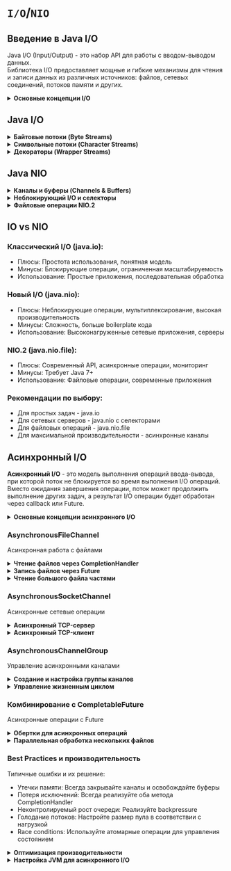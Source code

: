 # `I/O`/`NIO`

## Введение в Java I/O

Java I/O (Input/Output) - это набор API для работы с вводом-выводом данных.<br>
Библиотека I/O предоставляет мощные и гибкие механизмы для чтения и записи данных из различных источников: файлов, сетевых соединений, потоков памяти и других.

<details closed> 
    <summary>
        <b>Основные концепции I/O</b>
    </summary>

Потоки (Streams) - абстракция для последовательной передачи данных:

- Байтовые потоки: работают с raw data (`InputStream` / `OutputStream`)
- Символьные потоки: работают с текстовыми данными (`Reader` / `Writer`)
- Буферизация: техника для уменьшения количества системных вызовов
- Блокирующие операции: поток **блокируется** до завершения I/O операции
- Исключения: `IOException` и его производные для обработки ошибок

Ключевые преимущества:

- Единый подход к различным источникам данных
- Автоматическое управление ресурсами (try-with-resources)
- Поддержка различных кодировок символов
- Расширяемость через декораторы

</details>

## Java I/O
<details closed> 
    <summary>
        <b>Байтовые потоки (Byte Streams)</b>
    </summary>

Основные классы для работы с бинарными данными:

- `InputStream` / `OutputStream` - абстрактные базовые классы
- `FileInputStream` / `FileOutputStream` - работа с файлами
- `BufferedInputStream` / `BufferedOutputStream` - буферизация
- `DataInputStream` / `DataOutputStream` - примитивные типы
- `ObjectInputStream` / `ObjectOutputStream` - сериализация объектов

```java
// Чтение файла побайтово
try (FileInputStream fis = new FileInputStream("file.bin")) {
    int byteData;
    while ((byteData = fis.read()) != -1) {
        // обработка байта
    }
}

// Буферизованное чтение
try (BufferedInputStream bis = new BufferedInputStream(
     new FileInputStream("file.bin"))) {
    byte[] buffer = new byte[1024];
    int bytesRead;
    while ((bytesRead = bis.read(buffer)) != -1) {
        // обработка данных из buffer
    }
}

// Запись в файл
try (FileOutputStream fos = new FileOutputStream("output.bin")) {
    byte[] data = getData();
    fos.write(data);
}
```
</details>

<details closed> 
    <summary>
        <b>Символьные потоки (Character Streams)</b>
    </summary>

Классы для работы с текстовыми данными с поддержкой кодировок:

- `Reader` / `Writer` - абстрактные базовые классы
- `FileReader` / `FileWriter` - работа с файлами (используют кодировку по умолчанию)
- `InputStreamReader` / `OutputStreamWriter` - мост между байтовыми и символьными потоками
- `BufferedReader` / `BufferedWriter` - буферизация
- `PrintWriter` - форматированный вывод

```java
// Чтение текстового файла
try (FileReader reader = new FileReader("file.txt")) {
    int charData;
    while ((charData = reader.read()) != -1) {
        char character = (char) charData;
        // обработка символа
    }
}

// Буферизованное чтение с указанием кодировки
try (BufferedReader br = new BufferedReader(
     new InputStreamReader(
         new FileInputStream("file.txt"), StandardCharsets.UTF_8))) {
    String line;
    while ((line = br.readLine()) != null) {
        // обработка строки
    }
}

// Запись текста
try (FileWriter writer = new FileWriter("output.txt")) {
    writer.write("Hello, World!\n");
    writer.write("Вторая строка");
}

// С буферизацией и кодировкой
try (BufferedWriter bw = new BufferedWriter(
     new OutputStreamWriter(
         new FileOutputStream("output.txt"), StandardCharsets.UTF_8))) {
    bw.write("Текст в UTF-8");
    bw.newLine();
}
```

</details>

<details closed> 
    <summary>
        <b>Декораторы (Wrapper Streams)</b>
    </summary>

Популярные декораторы:

- `BufferedInputStream` / `BufferedOutputStream` - буферизация
- `DataInputStream` / `DataOutputStream` - примитивные типы
- `PushbackInputStream` - возврат прочитанных данных
- `SequenceInputStream` - объединение потоков
- `ObjectInputStream` / `ObjectOutputStream` - сериализация
- `GZIPInputStream` / `GZIPOutputStream` - сжатие
- `CipherInputStream` / `CipherOutputStream` - шифрование

```java
// Композиция декораторов
try (DataInputStream dis = new DataInputStream(
     new BufferedInputStream(
         new FileInputStream("data.bin")))) {
    
    int intValue = dis.readInt();
    double doubleValue = dis.readDouble();
    String stringValue = dis.readUTF();
}

// Сжатие данных
try (GZIPOutputStream gzos = new GZIPOutputStream(
     new BufferedOutputStream(
         new FileOutputStream("file.gz")))) {
    gzos.write(data);
}

// Шифрование
try (CipherOutputStream cos = new CipherOutputStream(
     new FileOutputStream("encrypted.bin"), cipher)) {
    cos.write(sensitiveData);
}
```
</details>

## Java NIO

<details closed> 
    <summary>
        <b>Каналы и буферы (Channels & Buffers)</b>
    </summary>

NIO использует каналы и буферы вместо потоков.

Основные компоненты:

- `Buffer` - контейнер для данных
- `Channel` - канал для передачи данных
- `Selector` - мультиплексирование каналов
- `Charset` - работа с кодировками

Преимущества NIO:

- Неблокирующий I/O
- Мультиплексирование
- Прямые буферы (zero-copy)
- Более гибкое управление

```java
// Чтение файла через FileChannel
try (FileChannel channel = FileChannel.open(Paths.get("file.txt"))) {
    ByteBuffer buffer = ByteBuffer.allocate(1024);
    
    while (channel.read(buffer) > 0) {
        buffer.flip(); // переключение в режим чтения
        while (buffer.hasRemaining()) {
            byte b = buffer.get();
            // обработка байта
        }
        buffer.clear(); // очистка для следующего чтения
    }
}

// Запись через FileChannel
try (FileChannel channel = FileChannel.open(
     Paths.get("output.txt"), 
     StandardOpenOption.CREATE, 
     StandardOpenOption.WRITE)) {
    
    ByteBuffer buffer = ByteBuffer.wrap("Hello NIO".getBytes());
    channel.write(buffer);
}

// Прямые буферы для высокопроизводительных операций
ByteBuffer directBuffer = ByteBuffer.allocateDirect(4096);
```
</details>

<details closed> 
    <summary>
        <b>Неблокирующий I/O и селекторы</b>
    </summary>

Мультиплексирование каналов через селекторы.

Ключевые операции:

- `OP_ACCEPT` - принятие соединений
- `OP_CONNECT` - установка соединений
- `OP_READ` - чтение данных
- `OP_WRITE` - запись данных

Преимущества:

- Один поток на множество соединений
- Масштабируемость
- Эффективное использование ресурсов

```java
// Создание селектора
Selector selector = Selector.open();

// Открытие серверного сокета
ServerSocketChannel serverChannel = ServerSocketChannel.open();
serverChannel.configureBlocking(false);
serverChannel.bind(new InetSocketAddress(8080));

// Регистрация в селекторе
serverChannel.register(selector, SelectionKey.OP_ACCEPT);

// Цикл обработки событий
while (true) {
    int readyChannels = selector.select();
    if (readyChannels == 0) continue;
    
    Set<SelectionKey> selectedKeys = selector.selectedKeys();
    Iterator<SelectionKey> keyIterator = selectedKeys.iterator();
    
    while (keyIterator.hasNext()) {
        SelectionKey key = keyIterator.next();
        
        if (key.isAcceptable()) {
            // Принятие нового соединения
            acceptConnection(key);
        } else if (key.isReadable()) {
            // Чтение данных
            readData(key);
        } else if (key.isWritable()) {
            // Запись данных
            writeData(key);
        }
        
        keyIterator.remove();
    }
}
```
</details>

<details closed> 
    <summary>
        <b>Файловые операции NIO.2</b>
    </summary>

Современный API для работы с файловой системой.

Основные классы NIO.2:

- `Path` - представление пути
- `Paths` - фабрика для создания Path
- `Files` - утилиты для файловых операций
- `FileSystem` / `FileSystems` - работа с файловыми системами
- `WatchService` - мониторинг изменений

```java
// Чтение файла через FileChannel
try (FileChannel channel = FileChannel.open(Paths.get("file.txt"))) {
    ByteBuffer buffer = ByteBuffer.allocate(1024);
    
    while (channel.read(buffer) > 0) {
        buffer.flip(); // переключение в режим чтения
        while (buffer.hasRemaining()) {
            byte b = buffer.get();
            // обработка байта
        }
        buffer.clear(); // очистка для следующего чтения
    }
}

// Запись через FileChannel
try (FileChannel channel = FileChannel.open(
     Paths.get("output.txt"), 
     StandardOpenOption.CREATE, 
     StandardOpenOption.WRITE)) {
    
    ByteBuffer buffer = ByteBuffer.wrap("Hello NIO".getBytes());
    channel.write(buffer);
}

// Прямые буферы для высокопроизводительных операций
ByteBuffer directBuffer = ByteBuffer.allocateDirect(4096);
```
</details>

## IO vs NIO

### Классический I/O (java.io):

- Плюсы: Простота использования, понятная модель
- Минусы: Блокирующие операции, ограниченная масштабируемость
- Использование: Простые приложения, последовательная обработка

### Новый I/O (java.nio):

- Плюсы: Неблокирующие операции, мультиплексирование, высокая производительность
- Минусы: Сложность, больше boilerplate кода
- Использование: Высоконагруженные сетевые приложения, серверы

### NIO.2 (java.nio.file):

- Плюсы: Современный API, асинхронные операции, мониторинг
- Минусы: Требует Java 7+
- Использование: Файловые операции, современные приложения

### Рекомендации по выбору:

- Для простых задач - java.io
- Для сетевых серверов - java.nio с селекторами
- Для файловых операций - java.nio.file
- Для максимальной производительности - асинхронные каналы

## Асинхронный I/O

**Асинхронный I/O** - это модель выполнения операций ввода-вывода, при которой поток не блокируется во время выполнения I/O операций.<br>
Вместо ожидания завершения операции, поток может продолжить выполнение других задач, а результат I/O операции будет обработан через callback или Future.

<details closed>
    <summary>
        <b>Основные концепции асинхронного I/O</b>
    </summary>

Ключевые преимущества асинхронного подхода:

- Масштабируемость: Один поток может обрабатывать тысячи соединений
- Эффективность: Отсутствие блокировок и ожиданий
- Реактивность: Быстрое реагирование на события
- Ресурсная экономия: Меньшее количество потоков для того же количества соединений

Сравнение моделей:

- Синхронная: Один поток на соединение - просто, но не масштабируемо
- NIO с селекторами: Один поток на множество соединений - сложно, но эффективно
- Асинхронная: Неблокирующие операции с callback'ами - современно и производительно

Основные пакеты:

- `java.nio.channels.AsynchronousChannel` - асинхронные каналы
- `java.util.concurrent.CompletableFuture` - асинхронные вычисления
- `java.nio.channels.CompletionHandler` - обработчики завершения
</details>

### AsynchronousFileChannel

Асинхронная работа с файлами

<details closed> 
    <summary>
        <b>Чтение файлов через CompletionHandler</b>
    </summary>

```java
Path path = Paths.get("largefile.dat");
AsynchronousFileChannel fileChannel = 
        AsynchronousFileChannel.open(path, StandardOpenOption.READ);

ByteBuffer buffer = ByteBuffer.allocate(1024);
long position = 0;

fileChannel.read(buffer, position, buffer, new CompletionHandler<Integer, ByteBuffer>() {
    
    @Override
    public void completed(Integer result, ByteBuffer attachment) {
        System.out.println("Read " + result + " bytes");
        attachment.flip();
        
        byte[] data = new byte[attachment.limit()];
        attachment.get(data);
        System.out.println("Data: " + new String(data));
        
        attachment.clear();
    }

    @Override
    public void failed(Throwable exc, ByteBuffer attachment) {
        System.err.println("Read failed: " + exc.getMessage());
    }
});

// Поток продолжает выполнение, не дожидаясь завершения чтения
System.out.println("Continue with other work...");
```
</details>

<details closed>
    <summary>
        <b>Запись файлов через Future</b>
    </summary>

```java
Path outputPath = Paths.get("output.dat");
AsynchronousFileChannel writeChannel = 
        AsynchronousFileChannel.open(outputPath, StandardOpenOption.CREATE, StandardOpenOption.WRITE);

ByteBuffer writeBuffer = ByteBuffer.wrap("Hello Async World".getBytes());
Future<Integer> writeOperation = writeChannel.write(writeBuffer, 0);

// Можно выполнять другую работу
doOtherWork();

// Когда нужно получить результат
try {
    Integer bytesWritten = writeOperation.get(5, TimeUnit.SECONDS);
    System.out.println("Written " + bytesWritten + " bytes");
} catch (TimeoutException e) {
    System.err.println("Write operation timed out");
}
```
</details>

<details closed>
    <summary>
        <b>Чтение большого файла частями</b>
    </summary>

```java
public void readLargeFileAsync(Path filePath) throws IOException {
    AsynchronousFileChannel channel = AsynchronousFileChannel.open(
        filePath, StandardOpenOption.READ);
    
    ByteBuffer buffer = ByteBuffer.allocateDirect(8192);
    readChunk(channel, buffer, 0);
}

private void readChunk(AsynchronousFileChannel channel, ByteBuffer buffer, long position) {
    channel.read(buffer, position, null, new CompletionHandler<Integer, Void>() {
        @Override
        public void completed(Integer bytesRead, Void attachment) {
            if (bytesRead > 0) {
                buffer.flip();
                processBuffer(buffer);
                buffer.clear();
                
                // Читаем следующую часть
                readChunk(channel, buffer, position + bytesRead);
            } else {
                // Конец файла
                closeChannel(channel);
            }
        }

        @Override
        public void failed(Throwable exc, Void attachment) {
            System.err.println("Read failed at position " + position + ": " + exc.getMessage());
            closeChannel(channel);
        }
    });
}
```
</details>

### AsynchronousSocketChannel

Асинхронные сетевые операции

<details closed>
    <summary>
        <b>Асинхронный TCP-сервер</b>
    </summary>

```java
public class AsyncTcpServer {
    
    private final AsynchronousChannelGroup channelGroup;
    
    public AsyncTcpServer() throws IOException {
        this.channelGroup = AsynchronousChannelGroup.withFixedThreadPool(
            Runtime.getRuntime().availableProcessors(), 
            Executors.defaultThreadFactory()
        );
    }
    
    public void start(int port) throws IOException {
        AsynchronousServerSocketChannel serverChannel = AsynchronousServerSocketChannel
                .open(channelGroup)
                .bind(new InetSocketAddress(port));
        
        System.out.println("Server started on port " + port);
        
        // Начинаем принимать соединения
        acceptConnections(serverChannel);
    }
    
    private void acceptConnections(AsynchronousServerSocketChannel serverChannel) {
        serverChannel.accept(null, new CompletionHandler<AsynchronousSocketChannel, Void>() {
            
            @Override
            public void completed(AsynchronousSocketChannel clientChannel, Void attachment) {
                // Принято новое соединение
                System.out.println("New client connected: " + clientChannel);
                
                // Обрабатываем клиента
                handleClient(clientChannel);
                
                // Продолжаем принимать новые соединения
                acceptConnections(serverChannel);
            }
            
            @Override
            public void failed(Throwable exc, Void attachment) {
                System.err.println("Failed to accept connection: " + exc.getMessage());
                // Продолжаем принимать соединения даже при ошибке
                acceptConnections(serverChannel);
            }
        });
    }
    
    private void handleClient(AsynchronousSocketChannel clientChannel) {
        ByteBuffer buffer = ByteBuffer.allocate(1024);
        
        // Читаем данные от клиента
        readFromClient(clientChannel, buffer);
    }
    
    private void readFromClient(AsynchronousSocketChannel clientChannel, ByteBuffer buffer) {
        clientChannel.read(buffer, null, new CompletionHandler<Integer, Void>() {
            
            @Override
            public void completed(Integer bytesRead, Void attachment) {
                if (bytesRead == -1) {
                    // Клиент отключился
                    closeClient(clientChannel);
                    return;
                }
                
                if (bytesRead > 0) {
                    buffer.flip();
                    processClientData(clientChannel, buffer);
                    buffer.clear();
                }
                
                // Продолжаем чтение
                readFromClient(clientChannel, buffer);
            }
            
            @Override
            public void failed(Throwable exc, Void attachment) {
                System.err.println("Read from client failed: " + exc.getMessage());
                closeClient(clientChannel);
            }
        });
    }
    
    private void processClientData(AsynchronousSocketChannel clientChannel, ByteBuffer buffer) {
        // Обрабатываем полученные данные
        byte[] data = new byte[buffer.remaining()];
        buffer.get(data);
        String message = new String(data, StandardCharsets.UTF_8);
        
        System.out.println("Received: " + message);
        
        // Отправляем ответ
        String response = "Echo: " + message;
        ByteBuffer responseBuffer = ByteBuffer.wrap(response.getBytes(StandardCharsets.UTF_8));
        
        writeToClient(clientChannel, responseBuffer);
    }
    
    private void writeToClient(AsynchronousSocketChannel clientChannel, ByteBuffer buffer) {
        clientChannel.write(buffer, null, new CompletionHandler<Integer, Void>() {
            
            @Override
            public void completed(Integer bytesWritten, Void attachment) {
                if (buffer.hasRemaining()) {
                    // Если не все данные записаны, продолжаем
                    writeToClient(clientChannel, buffer);
                } else {
                    System.out.println("Response sent successfully");
                }
            }
            
            @Override
            public void failed(Throwable exc, Void attachment) {
                System.err.println("Write to client failed: " + exc.getMessage());
                closeClient(clientChannel);
            }
        });
    }
    
    private void closeClient(AsynchronousSocketChannel clientChannel) {
        try {
            clientChannel.close();
            System.out.println("Client disconnected");
        } catch (IOException e) {
            System.err.println("Error closing client channel: " + e.getMessage());
        }
    }
}
```
</details>

<details closed>
    <summary>
        <b>Асинхронный TCP-клиент</b>
    </summary>

```java
public class AsyncTcpClient {
    
    public void connect(String host, int port) throws IOException {
        AsynchronousSocketChannel clientChannel = AsynchronousSocketChannel.open();
        
        InetSocketAddress serverAddress = new InetSocketAddress(host, port);
        
        clientChannel.connect(serverAddress, null, new CompletionHandler<Void, Void>() {
            
            @Override
            public void completed(Void result, Void attachment) {
                System.out.println("Connected to server");
                startCommunication(clientChannel);
            }
            
            @Override
            public void failed(Throwable exc, Void attachment) {
                System.err.println("Connection failed: " + exc.getMessage());
            }
        });
    }
    
    private void startCommunication(AsynchronousSocketChannel clientChannel) {
        // Отправляем сообщение
        String message = "Hello from async client!";
        ByteBuffer writeBuffer = ByteBuffer.wrap(message.getBytes(StandardCharsets.UTF_8));
        
        clientChannel.write(writeBuffer, null, new CompletionHandler<Integer, Void>() {
            @Override
            public void completed(Integer bytesWritten, Void attachment) {
                System.out.println("Message sent: " + message);
                
                // Читаем ответ
                ByteBuffer readBuffer = ByteBuffer.allocate(1024);
                readResponse(clientChannel, readBuffer);
            }
            
            @Override
            public void failed(Throwable exc, Void attachment) {
                System.err.println("Write failed: " + exc.getMessage());
            }
        });
    }
    
    private void readResponse(AsynchronousSocketChannel clientChannel, ByteBuffer buffer) {
        clientChannel.read(buffer, null, new CompletionHandler<Integer, Void>() {
            
            @Override
            public void completed(Integer bytesRead, Void attachment) {
                if (bytesRead > 0) {
                    buffer.flip();
                    byte[] data = new byte[buffer.remaining()];
                    buffer.get(data);
                    String response = new String(data, StandardCharsets.UTF_8);
                    System.out.println("Server response: " + response);
                }
                
                // Закрываем соединение после получения ответа
                closeConnection(clientChannel);
            }
            
            @Override
            public void failed(Throwable exc, Void attachment) {
                System.err.println("Read failed: " + exc.getMessage());
                closeConnection(clientChannel);
            }
        });
    }
}
```
</details>

### AsynchronousChannelGroup

Управление асинхронными каналами

<details closed> 
    <summary>
        <b>Создание и настройка группы каналов</b>
    </summary>

```java
// Создание группы с фиксированным пулом потоков
AsynchronousChannelGroup fixedGroup = AsynchronousChannelGroup.withFixedThreadPool(
    10, 
    Executors.defaultThreadFactory()
);

// Создание группы с cached thread pool
AsynchronousChannelGroup cachedGroup = AsynchronousChannelGroup.withCachedThreadPool(
    Executors.newCachedThreadPool(),
    10 // initial size
);

// Создание группы с пользовательским исполнителем
ExecutorService customExecutor = Executors.newWorkStealingPool();
AsynchronousChannelGroup customGroup = AsynchronousChannelGroup.withThreadPool(customExecutor);

// Использование группы при создании каналов
AsynchronousServerSocketChannel serverChannel = AsynchronousServerSocketChannel
    .open(fixedGroup)
    .bind(new InetSocketAddress(8080));

// Мониторинг группы
System.out.println("Group is shutdown: " + fixedGroup.isShutdown());
System.out.println("Group is terminated: " + fixedGroup.isTerminated());

// Graceful shutdown
fixedGroup.shutdown();

// Принудительное завершение
fixedGroup.shutdownNow();
```
</details>

<details closed> 
    <summary>
        <b>Управление жизненным циклом</b>
    </summary>

```java
public class AsyncServerManager {
    
    private AsynchronousChannelGroup channelGroup;
    private AsynchronousServerSocketChannel serverChannel;
    
    public void startServer() throws IOException {
        // Создаем группу с обработкой необработанных исключений
        channelGroup = AsynchronousChannelGroup.withFixedThreadPool(4, new ThreadFactory() {
            
                private final AtomicInteger counter = new AtomicInteger();
                
                @Override
                public Thread newThread(Runnable r) {
                    Thread thread = new Thread(r, "async-io-" + counter.incrementAndGet());
                    thread.setUncaughtExceptionHandler((t, e) -> {
                        System.err.println("Uncaught exception in " + t.getName() + ": " + e.getMessage());
                    });
                    return thread;
                }
            }
        );
        
        serverChannel = AsynchronousServerSocketChannel.open(channelGroup);
        serverChannel.bind(new InetSocketAddress(8080));
        
        // Добавляем shutdown hook для graceful shutdown
        Runtime.getRuntime().addShutdownHook(new Thread(this::shutdown));
    }
    
    public void shutdown() {
        try {
            if (serverChannel != null && serverChannel.isOpen()) {
                serverChannel.close();
            }
            
            if (channelGroup != null && !channelGroup.isShutdown()) {
                // Даем время на завершение текущих операций
                channelGroup.shutdown();
                if (!channelGroup.awaitTermination(10, TimeUnit.SECONDS)) {
                    channelGroup.shutdownNow();
                }
            }
        } catch (Exception e) {
            System.err.println("Error during shutdown: " + e.getMessage());
        }
    }
}
```
</details>

### Комбинирование с CompletableFuture

Асинхронные операции с Future

<details closed> 
    <summary>
        <b>Обертки для асинхронных операций</b>
    </summary>

```java
public class AsyncIOUtils {
    
    // Обертка для асинхронного чтения в CompletableFuture
    public static CompletableFuture<Integer> readAsync(
            AsynchronousFileChannel channel, 
            ByteBuffer buffer, 
            long position) {
        
        CompletableFuture<Integer> future = new CompletableFuture<>();
        
        channel.read(buffer, position, null, new CompletionHandler<Integer, Void>() {
            
            @Override
            public void completed(Integer result, Void attachment) {
                future.complete(result);
            }
            
            @Override
            public void failed(Throwable exc, Void attachment) {
                future.completeExceptionally(exc);
            }
        });
        
        return future;
    }
    
    // Обертка для асинхронной записи
    public static CompletableFuture<Integer> writeAsync(
            AsynchronousFileChannel channel,
            ByteBuffer buffer,
            long position) {
        
        CompletableFuture<Integer> future = new CompletableFuture<>();
        
        channel.write(buffer, position, null, new CompletionHandler<Integer, Void>() {
            
            @Override
            public void completed(Integer result, Void attachment) {
                future.complete(result);
            }
            
            @Override
            public void failed(Throwable exc, Void attachment) {
                future.completeExceptionally(exc);
            }
        });
        
        return future;
    }
    
    // Цепочка асинхронных операций
    public static CompletableFuture<Void> processFileAsync(Path inputPath, Path outputPath) {
        
        return CompletableFuture.supplyAsync(() -> {
            try {
                return AsynchronousFileChannel.open(inputPath, StandardOpenOption.READ);
            } catch (IOException e) {
                throw new CompletionException(e);
            }
        }).thenCompose(inputChannel -> {
            ByteBuffer buffer = ByteBuffer.allocateDirect(8192);
            CompletableFuture<Void> processFuture = new CompletableFuture<>();
            
            processFileChunks(inputChannel, buffer, 0, outputPath, processFuture);
            return processFuture;
        });
    }
    
    private static void processFileChunks(AsynchronousFileChannel inputChannel, 
                                        ByteBuffer buffer, 
                                        long position,
                                        Path outputPath,
                                        CompletableFuture<Void> resultFuture) {
        
        readAsync(inputChannel, buffer, position).thenCompose(bytesRead -> {
            if (bytesRead == -1) {
                // Конец файла
                try {
                    inputChannel.close();
                } catch (IOException e) {
                    resultFuture.completeExceptionally(e);
                }
                resultFuture.complete(null);
                return CompletableFuture.completedFuture(null);
            }
            
            if (bytesRead > 0) {
                buffer.flip();
                // Обработка данных
                return processBufferAsync(buffer, outputPath, position)
                    .thenRun(() -> {
                        buffer.clear();
                        // Рекурсивно обрабатываем следующую часть
                        processFileChunks(inputChannel, buffer, position + bytesRead, 
                                        outputPath, resultFuture);
                    });
            }
            
            return CompletableFuture.completedFuture(null);
        }).exceptionally(throwable -> {
            resultFuture.completeExceptionally(throwable);
            return null;
        });
    }
}

// Использование
public class Main {

    public static void main(String[] args) {
        AsyncIOUtils.processFileAsync(Paths.get("input.txt"), Paths.get("output.txt"))
                        .thenRun(() -> System.out.println("File processing completed"))
                        .exceptionally(throwable -> {
                            System.err.println("Processing failed: " + throwable.getMessage());
                            return null;
                        });
    }
}
```
</details>

<details closed> 
    <summary>
        <b>Параллельная обработка нескольких файлов</b>
    </summary>

```java
public class ParallelFileProcessor {
    
    public CompletableFuture<Void> processMultipleFiles(List<Path> files) {
        List<CompletableFuture<Void>> processingFutures = files.stream()
            .map(this::processSingleFileAsync)
            .collect(Collectors.toList());
        
        return CompletableFuture.allOf(
            processingFutures.toArray(new CompletableFuture[0])
        );
    }
    
    private CompletableFuture<Void> processSingleFileAsync(Path file) {
        return CompletableFuture.supplyAsync(() -> {
            try {
                return AsynchronousFileChannel.open(file, StandardOpenOption.READ);
            } catch (IOException e) {
                throw new CompletionException(e);
            }
        }).thenCompose(channel -> {
            ByteBuffer buffer = ByteBuffer.allocate(4096);
            return readAndProcessEntireFile(channel, buffer, 0);
        });
    }
    
    private CompletableFuture<Void> readAndProcessEntireFile(AsynchronousFileChannel channel, 
                                                           ByteBuffer buffer, 
                                                           long position) {
        CompletableFuture<Void> result = new CompletableFuture<>();
        
        channel.read(buffer, position, null, new CompletionHandler<Integer, Void>() {
            
            @Override
            public void completed(Integer bytesRead, Void attachment) {
                if (bytesRead == -1) {
                    // Конец файла
                    try {
                        channel.close();
                        result.complete(null);
                    } catch (IOException e) {
                        result.completeExceptionally(e);
                    }
                    return;
                }
                
                if (bytesRead > 0) {
                    buffer.flip();
                    processChunk(buffer, position);
                    buffer.clear();
                    
                    // Рекурсивно читаем следующую часть
                    readAndProcessEntireFile(channel, buffer, position + bytesRead);
                } else {
                    // Продолжаем чтение с той же позиции
                    readAndProcessEntireFile(channel, buffer, position);
                }
            }
            
            @Override
            public void failed(Throwable exc, Void attachment) {
                result.completeExceptionally(exc);
            }
        });
        
        return result;
    }
}
```
</details>

### Best Practices и производительность

Типичные ошибки и их решение:

- Утечки памяти: Всегда закрывайте каналы и освобождайте буферы
- Потеря исключений: Всегда реализуйте оба метода CompletionHandler
- Неконтролируемый рост очереди: Реализуйте backpressure
- Голодание потоков: Настройте размер пула в соответствии с нагрузкой
- Race conditions: Используйте атомарные операции для управления состоянием

<details closed> 
    <summary>
        <b>Оптимизация производительности</b>
    </summary>

```java
public class AsyncIOBestPractices {
    
    // Использование прямых буферов для уменьшения копирования
    public ByteBuffer createOptimalBuffer(int size) {
        return ByteBuffer.allocateDirect(size);
    }
    
    // Пулы буферов для избежания частого выделения/освобождения памяти
    public class BufferPool {
        private final Queue<ByteBuffer> bufferPool = new ConcurrentLinkedQueue<>();
        private final int bufferSize;
        
        public BufferPool(int bufferSize, int initialCapacity) {
            this.bufferSize = bufferSize;
            
            for (int i = 0; i < initialCapacity; i++) {
                bufferPool.offer(ByteBuffer.allocateDirect(bufferSize));
            }
        }
        
        public ByteBuffer acquire() {
            ByteBuffer buffer = bufferPool.poll();
            return buffer != null ? buffer : ByteBuffer.allocateDirect(bufferSize);
        }
        
        public void release(ByteBuffer buffer) {
            buffer.clear();
            bufferPool.offer(buffer);
        }
    }
    
    // Обработка backpressure
    public class FlowControlledAsyncWriter {
        
        private final AsynchronousFileChannel channel;
        private final Queue<ByteBuffer> writeQueue = new ConcurrentLinkedQueue<>();
        private final AtomicBoolean writing = new AtomicBoolean(false);
        
        public void writeData(ByteBuffer data) {
            writeQueue.offer(data);
            tryStartWriting();
        }
        
        private void tryStartWriting() {
            if (writing.compareAndSet(false, true)) {
                writeNextChunk();
            }
        }
        
        private void writeNextChunk() {
            ByteBuffer buffer = writeQueue.poll();
            if (buffer == null) {
                writing.set(false);
                return;
            }
            
            channel.write(buffer, 0, null, new CompletionHandler<Integer, Void>() {
                
                @Override
                public void completed(Integer result, Void attachment) {
                    if (buffer.hasRemaining()) {
                        // Если не все записано, продолжаем с этого же буфера
                        channel.write(buffer, 0, null, this);
                    } else {
                        // Переходим к следующему буферу
                        writeNextChunk();
                    }
                }
                
                @Override
                public void failed(Throwable exc, Void attachment) {
                    System.err.println("Write failed: " + exc.getMessage());
                    writing.set(false);
                }
            });
        }
    }
}

// Мониторинг и метрики
public class AsyncIOMetrics {
    private final AtomicLong readOperations = new AtomicLong();
    private final AtomicLong writeOperations = new AtomicLong();
    private final AtomicLong failedOperations = new AtomicLong();
    
    public void incrementReadOps() { readOperations.incrementAndGet(); }
    public void incrementWriteOps() { writeOperations.incrementAndGet(); }
    public void incrementFailedOps() { failedOperations.incrementAndGet(); }
    
    public void printMetrics() {
        System.out.println("Async IO Metrics:");
        System.out.println("Read operations: " + readOperations.get());
        System.out.println("Write operations: " + writeOperations.get());
        System.out.println("Failed operations: " + failedOperations.get());
    }
}
```
</details>

<details closed> 
    <summary>
        <b>Настройка JVM для асинхронного I/O</b>
    </summary>

Увеличение direct memory для буферов
- `-XX:MaxDirectMemorySize=1G`

Настройка пула потоков NIO
- `-Djava.nio.channels.DefaultThreadPool.initialSize=20`
- `-Djava.nio.channels.DefaultThreadPool.maxSize=100`

Мониторинг direct memory
- `-XX:NativeMemoryTracking=detail`
</details>


